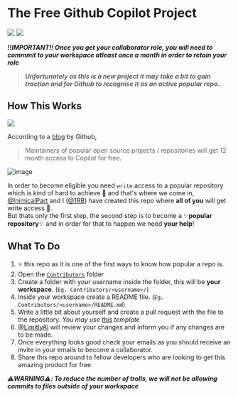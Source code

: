 # The Free Github Copilot Project
![](https://img.shields.io/github/contributors/limitly/free-copilot?color=ff69b4&logo=github&style=for-the-badge)
![](https://img.shields.io/github/commit-activity/m/limitly/free-copilot?color=ff69b4&logo=github&style=for-the-badge)

*****‼️IMPORTANT‼️** Once you get your collaborator role, you will need to commmit to your workspace atleast once a month in order to retain your role***
> ***Unfortunately as this is a new project it may take a bit to gain traction and for Github to recognise it as an active popular repo.***

## How This Works
<img align="center" src="https://user-images.githubusercontent.com/86501179/203108318-1abe0f0e-b787-42e6-a3ae-b4bbf49d73bf.png">

According to a [blog](https://github.blog/2022-06-21-github-copilot-is-generally-available-to-all-developers/) by Github, 
> Maintainers of popular open source projects / repositories will get 12 month access to Copilot for free. 

![image](https://user-images.githubusercontent.com/86501179/203340714-4224f0b3-412a-4361-8597-50b62b3ef6ad.png)

In order to become eligible you need `write` access to a popular repository which is kind of hard to achieve 🥲 and that's where we come in, [@InimicalPart](https://github.com/inimicalpart) and I ([@1RB](https://github.com/1RB)) have created this repo where **all of you** will get write access 🎉.
<br /> But thats only the first step, the second step is to become a ✨**popular repository**✨ and in order for that to happen we need **your help**!

## What To Do

1. :star: this repo as it is one of the first ways to know how popular a repo is.
2. Open the [`Contributors`](/Contributors/) folder
2. Create a folder with your username inside the folder, this will be **your workspace**. (`Eg. Contributors/<username>/`)
3. Inside your workspace create a README file. (`Eg. Contributors/<username>/README.md`)
4. Write a little bit about yourself and create a pull request with the file to the repository. *You may use [this](/TEMPLATE.md) template*
4. [@LimitlyAI](https://github.com/LimitlyAI) will review your changes and inform you if any changes are to be made. 
7. Once everything looks good check your emails as you should receive an invite in your emails to become a collaborator.
6. Share this repo around to fellow developers who are looking to get this amazing product for free.

*****⚠️WARNING⚠️**: To reduce the number of trolls, we will not be allowing commits to files outside of your workspace***
